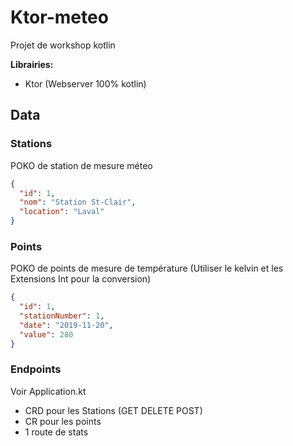 # Ktor-meteo
Projet de workshop kotlin

**Librairies:**
* Ktor (Webserver 100% kotlin)
## Data
### Stations
POKO de station de mesure méteo
```JSON
{
  "id": 1,
  "nom": "Station St-Clair",
  "location": "Laval"
}
```

### Points
POKO de points de mesure de température (Utiliser le kelvin et les Extensions Int pour la conversion)
```JSON
{
  "id": 1,
  "stationNumber": 1,
  "date": "2019-11-20",
  "value": 280
}
```

### Endpoints
Voir Application.kt
* CRD pour les Stations (GET DELETE POST)
* CR pour les points
* 1 route de stats